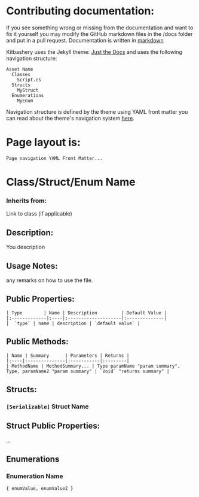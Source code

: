 # Contributing documentation:

If you see something wrong or missing from the documentation and want to fix it yourself you may modify the GitHub markdown files in the /docs folder and put in a pull request.
Documentation is written in [markdown](https://docs.github.com/en/get-started/writing-on-github/getting-started-with-writing-and-formatting-on-github/basic-writing-and-formatting-syntax)

Kitbashery uses the Jekyll theme: [Just the Docs](https://github.com/just-the-docs/just-the-docs) and uses the following navigation structure:

```
Asset Name 
  Classes
    Script.cs
  Structs
    MyStruct
  Enumerations
    MyEnum
```
Navigation structure is defined by the theme using YAML front matter you can read about the theme's navigation system [here](https://just-the-docs.github.io/just-the-docs/docs/navigation-structure/).


# Page layout is:

`
Page navigation YAML Front Matter...
`

# Class/Struct/Enum Name

### Inherits from:
Link to class (if applicable)
  
## Description:
You description

## Usage Notes:
any remarks on how to use the file.

## Public Properties:
```
| Type        | Name | Description         | Default Value |
|:-------------|:----|:--------------------|:--------------|
|  `type` | name | description | `default value` |
```
## Public Methods:

```
| Name | Summary      | Parameters | Returns |
|:----|:--------------|:-----------|:--------|
| MethodName | MethodSummary... | Type paramName "param summary", Type, paramName2 "param summary" | `Void` "returns summary" |
```

## Structs:

### `[Serializable]` Struct Name

## Struct Public Properties:
...

## Enumerations

### Enumeration Name

`{ enumValue, enumValue2 }`
